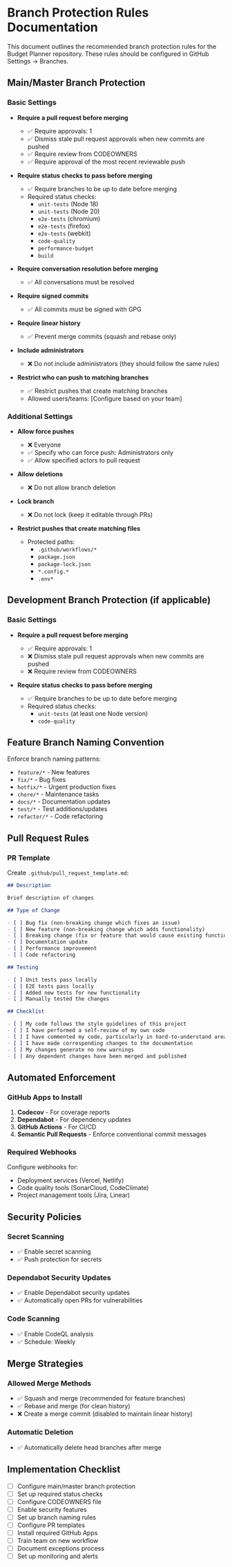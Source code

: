 # Branch Protection Rules Documentation

This document outlines the recommended branch protection rules for the Budget Planner repository. These rules should be configured in GitHub Settings → Branches.

## Main/Master Branch Protection

### Basic Settings

- **Require a pull request before merging**
  - ✅ Require approvals: 1
  - ✅ Dismiss stale pull request approvals when new commits are pushed
  - ✅ Require review from CODEOWNERS
  - ✅ Require approval of the most recent reviewable push

- **Require status checks to pass before merging**
  - ✅ Require branches to be up to date before merging
  - Required status checks:
    - `unit-tests` (Node 18)
    - `unit-tests` (Node 20)
    - `e2e-tests` (chromium)
    - `e2e-tests` (firefox)
    - `e2e-tests` (webkit)
    - `code-quality`
    - `performance-budget`
    - `build`

- **Require conversation resolution before merging**
  - ✅ All conversations must be resolved

- **Require signed commits**
  - ✅ All commits must be signed with GPG

- **Require linear history**
  - ✅ Prevent merge commits (squash and rebase only)

- **Include administrators**
  - ❌ Do not include administrators (they should follow the same rules)

- **Restrict who can push to matching branches**
  - ✅ Restrict pushes that create matching branches
  - Allowed users/teams: [Configure based on your team]

### Additional Settings

- **Allow force pushes**
  - ❌ Everyone
  - ✅ Specify who can force push: Administrators only
  - ✅ Allow specified actors to pull request

- **Allow deletions**
  - ❌ Do not allow branch deletion

- **Lock branch**
  - ❌ Do not lock (keep it editable through PRs)

- **Restrict pushes that create matching files**
  - Protected paths:
    - `.github/workflows/*`
    - `package.json`
    - `package-lock.json`
    - `*.config.*`
    - `.env*`

## Development Branch Protection (if applicable)

### Basic Settings

- **Require a pull request before merging**
  - ✅ Require approvals: 1
  - ❌ Dismiss stale pull request approvals when new commits are pushed
  - ❌ Require review from CODEOWNERS

- **Require status checks to pass before merging**
  - ✅ Require branches to be up to date before merging
  - Required status checks:
    - `unit-tests` (at least one Node version)
    - `code-quality`

## Feature Branch Naming Convention

Enforce branch naming patterns:

- `feature/*` - New features
- `fix/*` - Bug fixes
- `hotfix/*` - Urgent production fixes
- `chore/*` - Maintenance tasks
- `docs/*` - Documentation updates
- `test/*` - Test additions/updates
- `refactor/*` - Code refactoring

## Pull Request Rules

### PR Template

Create `.github/pull_request_template.md`:

```markdown
## Description

Brief description of changes

## Type of Change

- [ ] Bug fix (non-breaking change which fixes an issue)
- [ ] New feature (non-breaking change which adds functionality)
- [ ] Breaking change (fix or feature that would cause existing functionality to not work as expected)
- [ ] Documentation update
- [ ] Performance improvement
- [ ] Code refactoring

## Testing

- [ ] Unit tests pass locally
- [ ] E2E tests pass locally
- [ ] Added new tests for new functionality
- [ ] Manually tested the changes

## Checklist

- [ ] My code follows the style guidelines of this project
- [ ] I have performed a self-review of my own code
- [ ] I have commented my code, particularly in hard-to-understand areas
- [ ] I have made corresponding changes to the documentation
- [ ] My changes generate no new warnings
- [ ] Any dependent changes have been merged and published
```

## Automated Enforcement

### GitHub Apps to Install

1. **Codecov** - For coverage reports
2. **Dependabot** - For dependency updates
3. **GitHub Actions** - For CI/CD
4. **Semantic Pull Requests** - Enforce conventional commit messages

### Required Webhooks

Configure webhooks for:

- Deployment services (Vercel, Netlify)
- Code quality tools (SonarCloud, CodeClimate)
- Project management tools (Jira, Linear)

## Security Policies

### Secret Scanning

- ✅ Enable secret scanning
- ✅ Push protection for secrets

### Dependabot Security Updates

- ✅ Enable Dependabot security updates
- ✅ Automatically open PRs for vulnerabilities

### Code Scanning

- ✅ Enable CodeQL analysis
- ✅ Schedule: Weekly

## Merge Strategies

### Allowed Merge Methods

- ✅ Squash and merge (recommended for feature branches)
- ✅ Rebase and merge (for clean history)
- ❌ Create a merge commit (disabled to maintain linear history)

### Automatic Deletion

- ✅ Automatically delete head branches after merge

## Implementation Checklist

- [ ] Configure main/master branch protection
- [ ] Set up required status checks
- [ ] Configure CODEOWNERS file
- [ ] Enable security features
- [ ] Set up branch naming rules
- [ ] Configure PR templates
- [ ] Install required GitHub Apps
- [ ] Train team on new workflow
- [ ] Document exceptions process
- [ ] Set up monitoring and alerts
